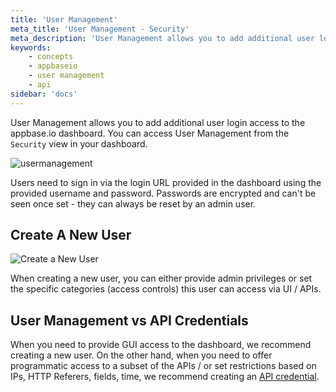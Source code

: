 ```yaml
---
title: 'User Management'
meta_title: 'User Management - Security'
meta_description: 'User Management allows you to add additional user login access to the appbase.io dashboard.'
keywords:
    - concepts
    - appbaseio
    - user management
    - api
sidebar: 'docs'
---
```


User Management allows you to add additional user login access to the appbase.io dashboard. You can access User Management from the `Security` view in your dashboard.

![usermanagement](https://i.imgur.com/yoCzEmG.png)

Users need to sign in via the login URL provided in the dashboard using the provided username and password. Passwords are encrypted and can't be seen once set - they can always be reset by an admin user.

## Create A New User

![Create a New User](https://i.imgur.com/nCbPi8w.png)

When creating a new user, you can either provide admin privileges or set the specific categories (access controls) this user can access via UI / APIs.

## User Management vs API Credentials

When you need to provide GUI access to the dashboard, we recommend creating a new user. On the other hand, when you need to offer programmatic access to a subset of the APIs / or set restrictions based on IPs, HTTP Referers, fields, time, we recommend creating an [API credential](/docs/security/Credentials/#adding-and-updating-credentials).
